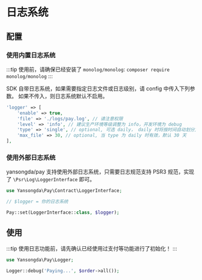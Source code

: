 # 日志系统

## 配置

### 使用内置日志系统

:::tip
使用前，请确保已经安装了 `monolog/monolog`: `composer require monolog/monolog`
:::

SDK 自带日志系统，如果需要指定日志文件或日志级别，请 config 中传入下列参数。
如果不传入，则日志系统默认不启用。

```php
'logger' => [
    'enable' => true,
    'file' => './logs/pay.log', // 请注意权限
    'level' => 'info', // 建议生产环境等级调整为 info，开发环境为 debug
    'type' => 'single', // optional, 可选 daily， daily 时将按时间自动划分文件.
    'max_file' => 30, // optional, 当 type 为 daily 时有效，默认 30 天
],
```

### 使用外部日志系统

yansongda/pay 支持使用外部日志系统，只需要日志规范支持 PSR3 规范，实现了 `\Psr\Log\LoggerInterface` 即可。

```php
use Yansongda\Pay\Contract\LoggerInterface;

// $logger = 你的日志系统

Pay::set(LoggerInterface::class, $logger);
```

## 使用

:::tip
使用日志功能前，请先确认已经使用过支付等功能进行了初始化！
:::

```php
use Yansongda\Pay\Logger;

Logger::debug('Paying...', $order->all());
```
